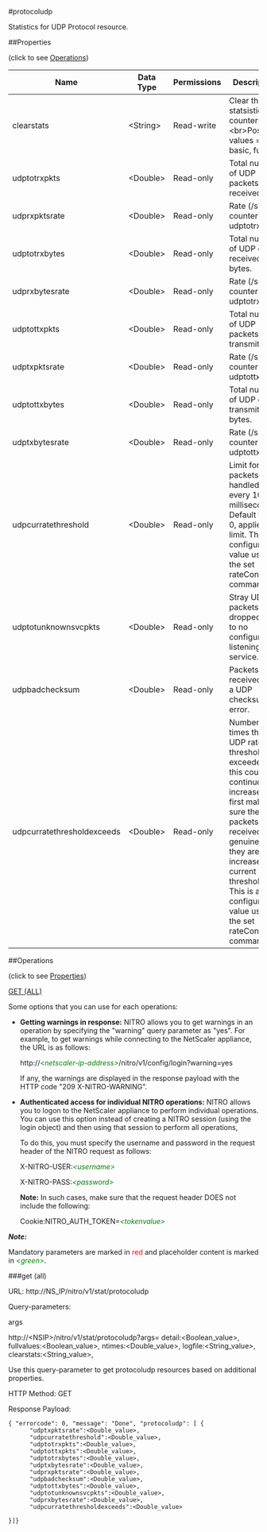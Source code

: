 #protocoludp

Statistics for UDP Protocol resource.


##Properties 
<span>(click to see [Operations](#operations))</span>


<table><thead><tr><th>Name</th><th> Data Type</th><th> Permissions</th><th>Description</th></tr></thead><tbody><tr><td>clearstats</td><td>&lt;String></td><td>Read-write</td><td>Clear the statsistics / counters.&lt;br>Possible values = basic, full</td><tr><tr><td>udptotrxpkts</td><td>&lt;Double></td><td>Read-only</td><td>Total number of UDP packets received.</td><tr><tr><td>udprxpktsrate</td><td>&lt;Double></td><td>Read-only</td><td>Rate (/s) counter for udptotrxpkts</td><tr><tr><td>udptotrxbytes</td><td>&lt;Double></td><td>Read-only</td><td>Total number of UDP data received in bytes.</td><tr><tr><td>udprxbytesrate</td><td>&lt;Double></td><td>Read-only</td><td>Rate (/s) counter for udptotrxbytes</td><tr><tr><td>udptottxpkts</td><td>&lt;Double></td><td>Read-only</td><td>Total number of UDP packets transmitted.</td><tr><tr><td>udptxpktsrate</td><td>&lt;Double></td><td>Read-only</td><td>Rate (/s) counter for udptottxpkts</td><tr><tr><td>udptottxbytes</td><td>&lt;Double></td><td>Read-only</td><td>Total number of UDP data transmitted in bytes.</td><tr><tr><td>udptxbytesrate</td><td>&lt;Double></td><td>Read-only</td><td>Rate (/s) counter for udptottxbytes</td><tr><tr><td>udpcurratethreshold</td><td>&lt;Double></td><td>Read-only</td><td>Limit for UDP packets handled every 10 milliseconds. Default value, 0, applies no limit. This is a configurable value using the set rateControl command.</td><tr><tr><td>udptotunknownsvcpkts</td><td>&lt;Double></td><td>Read-only</td><td>Stray UDP packets dropped due to no configured listening service.</td><tr><tr><td>udpbadchecksum</td><td>&lt;Double></td><td>Read-only</td><td>Packets received with a UDP checksum error.</td><tr><tr><td>udpcurratethresholdexceeds</td><td>&lt;Double></td><td>Read-only</td><td>Number of times the UDP rate threshold is exceeded. If this counter continuously increases, first make sure the UDP packets received are genuine. If they are, increase the current rate threshold. This is a configurable value using the set rateControl command.</td><tr></tbody></table>
##Operations 
<span>(click to see [Properties](#properties))</span>


[GET (ALL)](#get-(all))


Some options that you can use for each operations:
<ul><li><p><b>Getting warnings in response:</b> NITRO allows you to get warnings in an operation by specifying the "warning" query parameter as "yes". For example, to get warnings while connecting to the NetScaler appliance, the URL is as follows:</p><p>http://<span style="color:green;font-style:italic;">&lt;netscaler-ip-address&gt;</span>/nitro/v1/config/login?warning=yes</p><p>If any, the warnings are displayed in the response payload with the HTTP code "209 X-NITRO-WARNING".</p></li><li><p><b>Authenticated access for individual NITRO operations:</b> NITRO allows you to logon to the NetScaler appliance to perform individual operations. You can use this option instead of creating a NITRO session (using the login object) and then using that session to perform all operations,</p><p>To do this, you must specify the username and password in the request header of the NITRO request as follows:</p><p>X-NITRO-USER:<span style="color:green;font-style:italic;">&lt;username&gt;</span></p><p>X-NITRO-PASS:<span style="color:green;font-style:italic;">&lt;password&gt;</span></p><p><b>Note:</b> In such cases, make sure that the request header DOES not include the following:</p><p>Cookie:NITRO_AUTH_TOKEN=<span style="color:green;font-style:italic;">&lt;tokenvalue&gt;</span></p></li></ul>



***Note:*** 
Mandatory parameters are marked in <span style="color:#FF0000;">red</span> and placeholder content is marked in <span style="color:green;font-style:italic">&lt;green&gt;</span>.

###get (all)



URL: http://NS_IP/nitro/v1/stat/protocoludp
Query-parameters:
args
http://&lt;NSIP&gt;/nitro/v1/stat/protocoludp?args=      detail:&lt;Boolean_value&gt;,      fullvalues:&lt;Boolean_value&gt;,      ntimes:&lt;Double_value&gt;,      logfile:&lt;String_value&gt;,      clearstats:&lt;String_value&gt;,
Use this query-parameter to get protocoludp resources based on additional properties.



HTTP Method: GET
Response Payload: ```{ "errorcode": 0, "message": "Done", "protocoludp": [ {      "udptxpktsrate":<Double_value>,      "udpcurratethreshold":<Double_value>,      "udptotrxpkts":<Double_value>,      "udptottxpkts":<Double_value>,      "udptotrxbytes":<Double_value>,      "udptxbytesrate":<Double_value>,      "udprxpktsrate":<Double_value>,      "udpbadchecksum":<Double_value>,      "udptottxbytes":<Double_value>,      "udptotunknownsvcpkts":<Double_value>,      "udprxbytesrate":<Double_value>,      "udpcurratethresholdexceeds":<Double_value>}]}```



